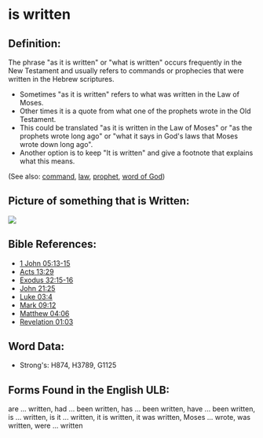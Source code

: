 # is written

## Definition:

The phrase "as it is written" or "what is written" occurs frequently in the New Testament and usually refers to commands or prophecies that were written in the Hebrew scriptures.

* Sometimes "as it is written" refers to what was written in the Law of Moses.
* Other times it is a quote from what one of the prophets wrote in the Old Testament.
* This could be translated "as it is written in the Law of Moses" or "as the prophets wrote long ago" or "what it says in God's laws that Moses wrote down long ago".
* Another option is to keep "It is written" and give a footnote that explains what this means.

(See also: [command](../kt/command.md), [law](../kt/lawofmoses.md), [prophet](../kt/prophet.md), [word of God](../kt/wordofgod.md))

## Picture of something that is Written:

<a href="https://content.bibletranslationtools.org/WycliffeAssociates/en_tw/raw/branch/master/PNGs/w/Written.png"><img src="https://content.bibletranslationtools.org/WycliffeAssociates/en_tw/raw/branch/master/PNGs/w/Written.png" ></a>

## Bible References:

* [1 John 05:13-15](rc://en/tn/help/1jn/05/13)
* [Acts 13:29](rc://en/tn/help/act/13/29)
* [Exodus 32:15-16](rc://en/tn/help/exo/32/15)
* [John 21:25](rc://en/tn/help/jhn/21/25)
* [Luke 03:4](rc://en/tn/help/luk/03/04)
* [Mark 09:12](rc://en/tn/help/mrk/09/12)
* [Matthew 04:06](rc://en/tn/help/mat/04/06)
* [Revelation 01:03](rc://en/tn/help/rev/01/03)

## Word Data:

* Strong's: H874, H3789, G1125

## Forms Found in the English ULB:

are ... written, had ... been written, has ... been written, have ... been written, is ... written, is it ... written, it is written, it was written, Moses ... wrote, was written, were ... written
